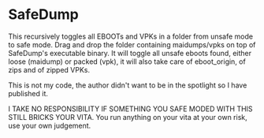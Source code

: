 # SafeDump
This recursively toggles all EBOOTs and VPKs in a folder from unsafe mode to safe mode.
Drag and drop the folder containing maidumps/vpks on top of SafeDump's executable binary.
It will toggle all unsafe eboots found, either loose (maidump) or packed (vpk), it will also take care of eboot_origin, of zips and of zipped VPKs.

This is not my code, the author didn't want to be in the spotlight so I have published it.

I TAKE NO RESPONSIBILITY IF SOMETHING YOU SAFE MODED WITH THIS STILL BRICKS YOUR VITA. You run anything on your vita at your own risk, use your own judgement.
